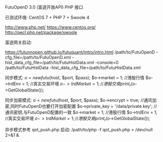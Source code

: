 FutuOpenD 3.0 (富途开放API) PHP 接口

已测试环境:
CentOS 7 + PHP 7 + Swoole 4

http://www.php.net/
https://www.centos.org/
http://pecl.php.net/package/swoole

富途网关启动:

https://futunnopen.github.io/futuquant/intro/intro.html
/path/to/FutuOpenD -cfg_file=/path/to/FutuOpenD.xml -hist_data_cfg_file=/path/to/FutuHistData.xml -console=0
/path/to/FutuHistData -hist_data_cfg_file=/path/to/FutuHistData.xml

同步模式:
$o = new futu($host, $port, $pass);
$o->market = 1; //港股行情
$o->trdEnv = 1; //真实交易环境
$o->trdMarket = 1; //港股交易
print_r($o->GetGlobalState());

同步加密模式:
$o = new futu($host, $port, $pass);
$o->encrypt = true; //通讯加密,同时FutuOpenD也要打开加密配置
$o->private_key = '/data/private.key'; //通讯密钥,与FutuOpenD配置的一致
$o->market = 1; //港股行情
$o->trdEnv = 1; //真实交易环境
$o->trdMarket = 1; //港股交易
print_r($o->GetGlobalState());

异步模式参考 qot_push.php 启动: /path/to/php -f qot_push.php > /dev/null 2>&1 &
